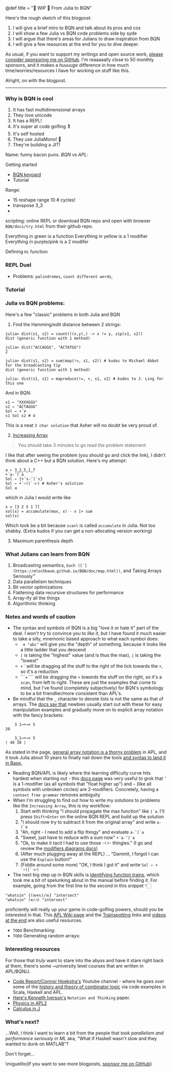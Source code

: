 @def title = "🚧 WIP 🚧 From Julia to BQN"

Here's the rough sketch of this blogpost:
1. I will give a brief intro to BQN and talk about its pros and cos
2. I will show a few Julia vs BQN code problems side by syde
3. I will argue that there's areas for Julians to draw inspiration from BQN
4. I will give a few resources at the end for you to dive deeper.

As usual, if you want to support my writings and open source work, [please consider sponsoring me on GitHub](https://github.com/sponsors/miguelraz/). I'm reaaaaally close to 50 monthly sponsors, and it makes a *huuuuge* difference in how much time/worries/resources I have for working on stuff like this.

Alright, on with the blogpost.

------

### Why is BQN is cool 
1. It has fast multidimensional arrays
2. They love unicode
3. It has a REPL!
4. It's super at code golfing 🏌 
5. It's self hosted
6. They use JuliaMono! 💝 
7. They're building a JIT!

Name: funny bacon puns.
*BQN vs APL*:

Getting started
- [BQN keyoard](https://mlochbaum.github.io/BQN/keymap.html)
- Tutorial

Range:
- 15 reshape range 10 # cycles!
- transpose 3_3
- 

scripting:
online REPL or download BQN repo and open with browser `BQN/docs/try.html` from their github repo.

Everything in green is a function
Everything in yellow is a 1 modifier
Everything in purple/pink is a 2 modifer

Defining `Hi` function
### REPL Duel
- Problems: `palindromes`, `count different words`,
### Tutorial

### Julia vs BQN problems:

Here's a few "classic" problems in both Julia and BQN
1. Find the Hamming/edit distance between 2 strings:
```julia-repl
julia> dist(s1, s2) = count(((x,y),) -> x != y, zip(s1, s2))
dist (generic function with 1 method)

julia> dist("ACCAGGG", "ACTATGG")
2

julia> dist(s1, s2) = sum(map(!=, s1, s2)) # kudos to Michael Abbot for the broadcasting tip
dist (generic function with 1 method)

julia: dist(s1, s2) = mapreduce(!=, +, s1, s2) # kudos to J. Ling for this one

```
And in BQN:
```
s1 ← "XXXXGGG"
s2 ← "ACTAGGG"
Sol ← +´≠
s1 Sol s2 # 4
```

This is a neat `3 char solution` that Asher will no doubt be very proud of.

2. [Increasing Array](https://cses.fi/problemset/task/1094/)
> You should take 3 minutes to go read the problem statement.

I like that after seeing the problem (you should go and click the link), I didn't think about a C++ but a BQN solution.
Here's my attempt:
```
a ← 3‿2‿5‿1‿7
+´a-˜⌈`a
Sol ← {+´𝕩-˜⌈`𝕩}
Sol ← +´∘(⌈`-⊢) # Asher's solution
Sol a
```

which in Julia I would write like
```julia-repl
x = [3 2 5 1 7]
sol(x) = accumulate(max, x) - x |> sum
sol(x)
```
Which took be a bit because `scanl` is called `accumulate` in Julia. Not too shabby.
(Extra kudos if you can get a non-allocating version working)

3. Maximum parenthesis depth

### What Julians can learn from BQN
1. Broadcasting semantics, `Each ([¨](https://mlochbaum.github.io/BQN/doc/map.html))`, and Taking Arrays Seriously™ 
2. Data parallelism techniques
3. Bit vector optimizations
4. Flattening data recursive structures for performance
5. Array-ify all the things
6. Algorithmic thinking

### Notes and words of caution

- The syntax and symbols of BQN is a big "love it or hate it" part of the deal. I won't try to convince you to *like it*, but I have found it much easier to take a silly, mnemonic based approach to what each symbol does:
  - ` ≡ "abc"` will give you the "depth" of something, because it looks like a little ladder that you descend
  - `⌈` is taking the "highest" value (and is thus the max), `⌊` is taking the "lowest"
  - ```+´``` will be dragging all the stuff to the right of the tick towards the `+`, so it's a reduction
  - ```+```` will be dragging the `+` *towards* the stuff on the right, so it's a `scan`, from left to right.
  These are just the examples that come to mind, but I've found (completely subjectively) for BQN's symbology to be a bit friendlier/more consistent than APL's.
- Be mindful that the `‿` character to denote lists is not the same as that of arrays. The [docs say that](https://mlochbaum.github.io/BQN/doc/arrayrepr.html#brackets) newbies usually start out with these for easy manipulation examples and gradually move on to explicit array notation with the fancy brackets:
```
    3 1⊸+⊸× 5
20

    3‿1⊸+⊸× 5
⟨ 40 30 ⟩

```
As stated in the page, [general array notation is a thorny problem](https://aplwiki.com/wiki/Array_notation) in APL, and it took Julia about 10 years to finally nail down the tools [and syntax to land it in Base.](https://github.com/JuliaLang/julia/pull/33697)
- Reading BQN/APL is likely where the learning difficulty curve hits hardest when starting out - this [docs page](https://mlochbaum.github.io/BQN/doc/context.html#is-grammatical-context-really-a-problem) was very useful to grok that `˜` is a 1-modifier (as all symbols that "float higher up") and `∘` (like all symbols with unbroken circles) are 2-modifiers. Concretely, having a `context free grammar` removes ambiguity
- When I'm struggling to find out how to write my solutions to problems like the `Increasing Array`, this is my workflow:
  1. Start with thinking "I should propagate the max function" like ```⌈`a```. I'll press `Shift+Enter` on the online BQN REPL and build up the solution
  2. "I should now try to subtract it from the original array" and write ```a-⌈`a```
  3. "Ah, right - I need to add a flip thingy" and evaluate ```a-˜⌈`a```
  4. "Sweet, just have to reduce with a sum now" ```+´a-˜⌈`a```
  5. "Ok, to make it tacit I had to use those ⊣ ⊢ thingies." (I go and review the [modifiers diagrams docs](https://mlochbaum.github.io/BQN/doc/primitive.html#modifiers))
  6. (After much plugging away at the REPL) ... "Dammit, I forgot I can use the `Explain` button!"
  7. (Fiddle around some more) "OK, I think I got it" and write ```Sol ← +´∘(⌈`-⊢)```
- The next big step up in BQN skills is [identifying function trains](https://mlochbaum.github.io/BQN/doc/train.html), which took me a bit of spelunking about in the manual before finding it. For example, going from the first line to the second in this snippet 👇🏻 
```
"whatsin" {(𝕨∊𝕩)/𝕨} "intersect"
"whatsin" (∊/⊣) "intersect"
```
proficiently will really up your game in code-golfing powers, should you be interested in that. This [APL Wiki page](https://aplwiki.com/wiki/Tacit_programming#Trains) and the [Trainspotting](https://xpqz.github.io/learnapl/tacit.html) links and [videos at the end](https://www.youtube.com/watch?v=Enlh5qwwDuY?t=440) are also useful resources.
- `TODO` Benchmarking:
- `TODO` Generating random arrays:

### Interesting resources
For those that *truly* want to stare into the abyss and have it stare right back at them, there's some ~university level courses that are written in APL/BQN/J.
- [Code Report/Connor Hoekstra's](https://www.youtube.com/watch?v=UogkQ67d0nY&t=780s) Youtube channel - where he goes over some of the [history and theory of combinator logic](https://archive.org/details/combinatorylogic0002curr) via code examples in Scala, Haskell and APL.
- [Here's Kenneth Iverson's](https://link.springer.com/chapter/10.1007%2F978-3-642-41422-0_2) `Notation and Thinking` paper.
- [Physics in APL2](http://www.softwarepreservation.org/projects/apl/Books/Physics%20in%20APL2)
- [Calculus in J](https://www.jsoftware.com/books/pdf/calculus.pdf)


### What's next?

...Well, I think I want to learn a bit from the people that *took parallelism and performance seriously in ML* aka, "What if Haskell wasn't slow and they wanted to dunk on MATLAB"?

Don't forget...

\miguelito{If you want to see more blogposts, [sponsor me on GitHub](https://github.com/sponsors/miguelraz/)}
